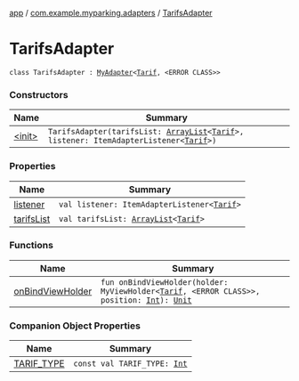 [app](../../index.md) / [com.example.myparking.adapters](../index.md) / [TarifsAdapter](./index.md)

# TarifsAdapter

`class TarifsAdapter : `[`MyAdapter`](../-my-adapter/index.md)`<`[`Tarif`](../../com.example.myparking.models/-tarif/index.md)`, <ERROR CLASS>>`

### Constructors

| Name | Summary |
|---|---|
| [&lt;init&gt;](-init-.md) | `TarifsAdapter(tarifsList: `[`ArrayList`](https://kotlinlang.org/api/latest/jvm/stdlib/kotlin.collections/-array-list/index.html)`<`[`Tarif`](../../com.example.myparking.models/-tarif/index.md)`>, listener: ItemAdapterListener<`[`Tarif`](../../com.example.myparking.models/-tarif/index.md)`>)` |

### Properties

| Name | Summary |
|---|---|
| [listener](listener.md) | `val listener: ItemAdapterListener<`[`Tarif`](../../com.example.myparking.models/-tarif/index.md)`>` |
| [tarifsList](tarifs-list.md) | `val tarifsList: `[`ArrayList`](https://kotlinlang.org/api/latest/jvm/stdlib/kotlin.collections/-array-list/index.html)`<`[`Tarif`](../../com.example.myparking.models/-tarif/index.md)`>` |

### Functions

| Name | Summary |
|---|---|
| [onBindViewHolder](on-bind-view-holder.md) | `fun onBindViewHolder(holder: MyViewHolder<`[`Tarif`](../../com.example.myparking.models/-tarif/index.md)`, <ERROR CLASS>>, position: `[`Int`](https://kotlinlang.org/api/latest/jvm/stdlib/kotlin/-int/index.html)`): `[`Unit`](https://kotlinlang.org/api/latest/jvm/stdlib/kotlin/-unit/index.html) |

### Companion Object Properties

| Name | Summary |
|---|---|
| [TARIF_TYPE](-t-a-r-i-f_-t-y-p-e.md) | `const val TARIF_TYPE: `[`Int`](https://kotlinlang.org/api/latest/jvm/stdlib/kotlin/-int/index.html) |
